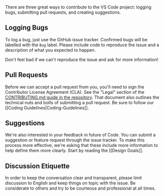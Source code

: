 There are three great ways to contribute to the VS Code project: logging bugs, submitting pull requests, and creating suggestions.

## Logging Bugs
To log a bug, just use the GitHub issue tracker. Confirmed bugs will be labelled with the `Bug` label. Please include code to reproduce the issue and a description of what you expected to happen.

Don't feel bad if we can't reproduce the issue and ask for more information!

## Pull Requests

Before we can accept a pull request from you, you'll need to sign the Contributor License Agreement (CLA). See the "Legal" section of the [CONTRIBUTING.md guide in the repository](https://github.com/Microsoft/vscode/blob/master/CONTRIBUTING.md). That document also outlines the technical nuts and bolts of submitting a pull request. Be sure to follow our [[Coding Guidelines|Coding-Guidelines]].

## Suggestions

We're also interested in your feedback in future of Code. You can submit a suggestion or feature request through the issue tracker. To make this process more effective, we're asking that these include more information to help define them more clearly. Start by reading the [[Design Goals]].

## Discussion Etiquette

In order to keep the conversation clear and transparent, please limit discussion to English and keep things on topic with the issue. Be considerate to others and try to be courteous and professional at all times.
